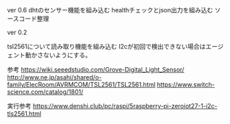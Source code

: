 ver 0.6
dhtのセンサー機能を組み込む
healthチェックとjson出力を組み込む
ソースコード整理

ver 0.2

tsl2561について読み取り機能を組み込む
I2cが初回で検出できない場合はエージェント動かさないようにする。


参考
https://wiki.seeedstudio.com/Grove-Digital_Light_Sensor/
http://www.ne.jp/asahi/shared/o-family/ElecRoom/AVRMCOM/TSL2561/TSL2561.html
https://www.switch-science.com/catalog/1801/

実行参考
https://www.denshi.club/pc/raspi/5raspberry-pi-zeroiot27-1-i2c-tls2561.html